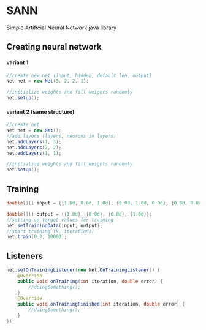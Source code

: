 # SANN
Simple Artificial Neural Network java library

## Creating neural network
#### variant 1
```java
//create new net (input, hidden, default len, output)
Net net = new Net(3, 2, 2, 1);

//initialize weights and fill weights randomly
net.setup();
```

#### variant 2 (same structure)
```java
//create net
Net net = new Net();
//add layers (layers, neurons in layers)
net.addLayers(1, 3);
net.addLayers(2, 2);
net.addLayers(1, 1);

//initialize weights and fill weights randomly
net.setup();
```

## Training
```java
double[][] input = {{1.0d, 0.0d, 1.0d}, {0.0d, 1.0d, 0.0d}, {0.0d, 0.0d, 1.0d}, {1.0d, 0.0d, 1.0d}};

double[][] output = {{1.0d}, {0.0d}, {0.0d}, {1.0d}};
//setting up target values for training
net.setTrainingData(input, output);
//start training (k, iterations)
net.train(0.2, 10000);
```

## Listeners
```java
net.setOnTrainingListener(new Net.OnTrainingListener() {
	@Override
	public void onTraining(int iteration, double error) {
		//doingSomething();
	}
	@Override
	public void onTrainingFinished(int iteration, double error) {
		//doingSomething();
	}
});
```
